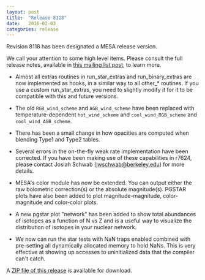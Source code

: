 ```yaml
---
layout: post
title:  "Release 8118"
date:   2016-02-03
categories: release
---
```


Revision 8118 has been designated a MESA release version.

We call your attention to some high level items.  Please consult the
full release notes, available in [this mailing list post][notes], to
learn more.

[notes]:http://sourceforge.net/p/mesa/mailman/message/34821561/

+ Almost all extras routines in run\_star\_extras and
  run\_binary\_extras are now implemented as hooks, in a similar way
  to all other\_* routines.  If you use a custom run\_star\_extras,
  you need to slightly modify it for it to be compatible with this and
  future versions.

+ The old `RGB_wind_scheme` and `AGB_wind_scheme` have been replaced
  with temperature-dependent `hot_wind_scheme` and
  `cool_wind_RGB_scheme` and `cool_wind_AGB_scheme`.

+ There has been a small change in how opacities are computed when
  blending Type1 and Type2 tables.

+ Several errors in the on-the-fly weak rate implementation have been
  corrected.  If you have been making use of these capabilities in
  r7624, please contact Josiah Schwab (jwschwab@berkeley.edu) for more
  details.

+ MESA's color module has now be extended.  You can output either the
  raw bolometric correction(s) or the absolute magnitude(s).  PGSTAR
  plots have also been added to plot magnitude-magnitude,
  color-magnitude and color-color plots.

+ A new pgstar plot "network" has been added to show total abundances
  of isotopes as a function of N vs Z and is a useful way to visualize
  the distribution of isotopes in your nuclear network.

+ We now can run the star tests with NaN traps enabled combined with
  pre-setting all dynamically allocated memory to hold NaNs.  This is
  very effective at showing up accesses to uninitialized data that the
  compiler can't catch.


A [ZIP file of this release][zip] is available for download.

[zip]:http://sourceforge.net/projects/mesa/files/releases/mesa-r8118.zip/download

